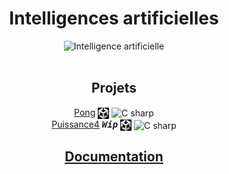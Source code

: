 <h1 align="center"><b>Intelligences artificielles</b></h1>

<div align="center"> 
    <img src="https://maze-guru.oss-accelerate.aliyuncs.com/image/49B61D87B16390CF3F2F2FADDF2D2DED-01.jpg" alt="Intelligence artificielle" title="Intelligence artificielle" height="500px">
    <br>
    <br>

## **Projets**
[Pong](projects/pong) <img align="center" src="assets/images/unity.png" alt="Unity" title="Unity" widht="auto" height="18px"> <img align="center" src="https://upload.wikimedia.org/wikipedia/commons/b/bd/Logo_C_sharp.svg" alt="C sharp" title="C sharp" widht="auto" height="18px">  
[Puissance4](projects/p4) <kbd>_**Wip**_</kbd> <img align="center" src="assets/images/unity.png" alt="Unity" title="Unity" widht="auto" height="18px"> <img align="center" src="https://upload.wikimedia.org/wikipedia/commons/b/bd/Logo_C_sharp.svg" alt="C sharp" title="C sharp" widht="auto" height="18px">  
<!-- [Casse-briques](projects/brickBreaker) _<kbd>Wip</kbd>_ <img align="center" src="https://github.com/MiKL5/Python/raw/master/src/images/Python-logo-notext.svg" alt="Python" title="Python" widht="auto" height="18px">   -->
## [**Documentation**](Docs)


</div>

